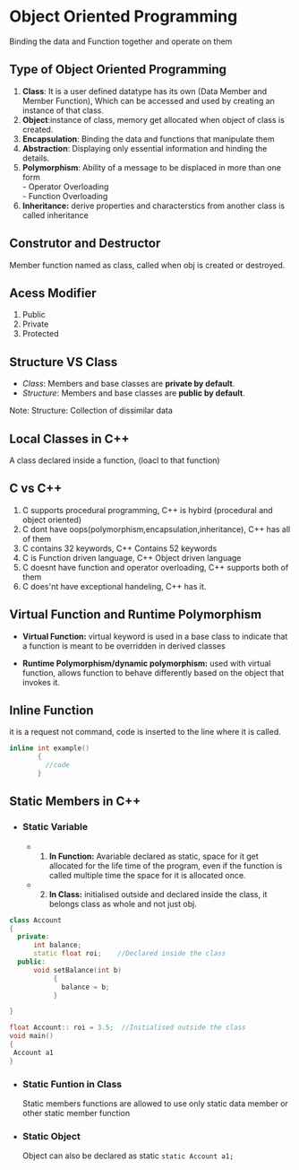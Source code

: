 # Object Oriented Programming
Binding the data and Function together and operate on them

## Type of Object Oriented Programming
   1. **Class**: It is a user defined datatype has its own (Data Member and Member Function), Which can be accessed and used by creating an instance of that class.
   2. **Object**:instance of class, memory get allocated when object of class is created.
   3. **Encapsulation**: Binding the data and functions that manipulate them
   4. **Abstraction**: Displaying only essential information and hinding the details.
   5. **Polymorphism**: Ability of a message to be displaced in more than one form  
                       - Operator Overloading  
                       - Function Overloading  
   6. **Inheritance:** derive properties and characterstics from another class is called inheritance

## Construtor and Destructor
Member function named as class, called when obj is created or destroyed.

## Acess Modifier
1. Public
2. Private
3. Protected

## Structure VS Class
   - _Class_: Members and base classes are **private by default**.  
   - _Structure_: Members and base classes are **public by default**.
     
   Note: Structure: Collection of dissimilar data

## Local Classes in C++
A class declared inside a function, (loacl to that function)

## C vs C++
1. C supports procedural programming, C++ is hybird (procedural and object oriented)
2. C dont have oops(polymorphism,encapsulation,inheritance), C++ has all of them
3. C contains 32 keywords, C++ Contains 52 keywords
4. C is Function driven language, C++ Object driven language
5. C doesnt have function and operator overloading, C++ supports both of them
6. C does'nt have exceptional handeling, C++ has it.

## Virtual Function and Runtime Polymorphism
   - **Virtual Function:** virtual keyword is used in a base class to indicate that a function is meant to be overridden in derived classes

   - **Runtime Polymorphism/dynamic polymorphism:** used with virtual function, allows function to behave differently based on the object that invokes it.

## Inline Function
it is a request not command, code is inserted to the line where it is called.
```cpp
inline int example()
       {
         //code
       }
```
## Static Members in C++
- ### Static Variable 
   - 1. **In Function:** Avariable declared as static, space for it get allocated for the life time of the program, even if the function is called multiple time the space for it is allocated once.  
   - 2. **In Class:** initialised outside and declared inside the class, it belongs class as whole and not just obj.
```cpp
class Account
{
  private:
      int balance; 
      static float roi;    //Declared inside the class
  public:
      void setBalance(int b)
           {
             balance = b;
           }

}

float Account:: roi = 3.5;  //Initialised outside the class
void main()
{
 Account a1
}
```

- ### Static Funtion in Class
  Static members functions are allowed to use only static data member or other static member function 

- ### Static Object
  Object can also be declared as static `static Account a1;`

   


